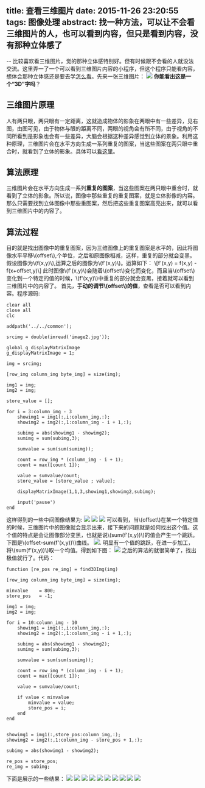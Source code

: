 title: 查看三维图片
date: 2015-11-26 23:20:55
tags: 图像处理
abstract: 找一种方法，可以让不会看三维图片的人，也可以看到内容，**但只是看到内容，没有那种立体感了**
---
-- 比较喜欢看三维图片，觉的那种立体感特别好。但有时候跟不会看的人就没法交流。这里弄一了一个可以看到三维图片内容的小程序，但这个程序只能看内容，想体会那种立体感还是要去学[怎么看](http://www.liuhs.com/3d.htm)。先来一张三维图片：
![](http://www.liuhs.com/lianxi.jpg)
**你能看出这是一个“3D”字吗**？

<script type="text/javascript" src="http://cdn.mathjax.org/mathjax/latest/MathJax.js?config=TeX-AMS-MML_HTMLorMML"></script>


## 三维图片原理
人有两只眼，两只眼有一定距离，这就造成物体的影象在两眼中有一些差异，见右图，由图可见，由于物体与眼的距离不同，两眼的视角会有所不同，由于视角的不同所看到是影象也会有一些差异，大脑会根据这种差异感觉到立体的景象。利用这种原理，三维图片会在水平方向生成一系列重复的图案，当这些图案在两只眼中重合时，就看到了立体的影象。具体可以[看这里](http://www.liuhs.com/3d.htm)。

## 算法原理
三维图片会在水平方向生成一系列**重复的图案**，当这些图案在两只眼中重合时，就看到了立体的影象。所以说，图像中那些重复的重复图案，就是立体影像的内容。那么只需要找到立体图像中那些重图案，然后把这些重复图案高亮出来，就可以看到三维图片中的内容了。

## 算法过程
目的就是找出图像中的重复图案，因为三维图像上的重复图案是水平的，因此将图像水平平移\\(offset\\),个单位，之后和原图像相减，这样，重复的部分就会变黑。假设图像为\\(f(x,y)\\),运算之后的图像为\\(f'(x,y)\\)。运算如下：
\\[f'(x,y) = f(x,y) - f(x+offset,y)\\]
此时图像\\(f'(x,y)\\)会随着\\(offset\\)变化而变化，而且当\\(offset\\)变化到一个特定的值的时候，\\(f'(x,y)\\)中重复的部分就会变黑，接着就可以看到三维图片中的内容了。
首先，**手动的调节\\(offset\\)的值**，查看是否可以看到内容。程序源码:
    
    clear all
    close all
    clc
    
    addpath('../../common');
    
    srcimg = double(imread('image2.jpg'));
    
    global g_displayMatrixImage
    g_displayMatrixImage = 1;
    
    img = srcimg;
    
    [row_img column_img byte_img] = size(img);
    
    img1 = img;
    img2 = img;
    
    store_value = [];
    
    for i = 3:column_img - 3
    	showimg1 = img1(:,i:column_img,:);
    	showimg2 = img2(:,1:column_img - i + 1,:);
    
    	subimg = abs(showimg1 - showimg2);
    	sumimg = sum(subimg,3);
    
    	sumvalue = sum(sum(sumimg));
    
    	count = row_img * (column_img - i + 1);
    	count = max([count 1]);
    
    	value = sumvalue/count;
    	store_value = [store_value ; value];
    
    	displayMatrixImage(1,1,3,showimg1,showimg2,subimg);
    
    	input('pause')
    end
这样得到的一些中间图像结果为:
![](http://i5.tietuku.com/a6cedf15ca0e34ce.png)
![](http://i5.tietuku.com/60e0408f3118d57d.png)
![](http://i5.tietuku.com/9aa72b54fcd046e8.png)
可以看到，当\\(offset\\)在某一个特定值的时候，三维图片中的图像就会显示出来，接下来的问题就是如何找出这个值。这个值的特点是会让图像部分变黑，也就是说\\(sum(f'(x,y))\\)的值会产生一个跳跃。下图是\\(offset-sum(f'(x,y))\\)曲线。
![](http://i13.tietuku.com/e61efa50752e7584.png).
明显有一个值的跳跃，在进一步加工，将\\(sum(f'(x,y))\\)取一个均值。得到如下图：
![](http://i13.tietuku.com/ff0cc5f29486dff9.png)
之后的算法的就很简单了，找出极值就行了。代码：

    function [re_pos re_img] = find3DImg(img) 
    
    [row_img column_img byte_img] = size(img);
    
    minvalue	= 800;
    store_pos	= -1;
    
    img1 = img;
    img2 = img;
    
    for i = 10:column_img - 10
    	showimg1 = img1(:,i:column_img,:);
    	showimg2 = img2(:,1:column_img - i + 1,:);
    
    	subimg = abs(showimg1 - showimg2);
    	sumimg = sum(subimg,3);
    
    	sumvalue = sum(sum(sumimg));
    
    	count = row_img * (column_img - i + 1);
    	count = max([count 1]);
    
    	value = sumvalue/count;
    
    	if value < minvalue
    		minvalue = value;
    		store_pos = i;
    	end
    end
    
    
    showimg1 = img1(:,store_pos:column_img,:);
    showimg2 = img2(:,1:column_img - store_pos + 1,:);
    
    subimg = abs(showimg1 - showimg2);
    
    re_pos = store_pos;
    re_img = subimg;
    
下面是展示的一些结果：
![](http://i12.tietuku.com/58245c1e834a7d71.png)
![](http://i12.tietuku.com/4cff2efba81b62c3.png)
![](http://i12.tietuku.com/90de2ea9f1d6b8ea.png)
![](http://i12.tietuku.com/51b2a31a7a218f64.png)
![](http://i12.tietuku.com/befb4b9fb84a5694.png)
![](http://i12.tietuku.com/1346bbf81b647597.png)
![](http://i12.tietuku.com/4361aed4eabf3f6d.png)
![](http://i12.tietuku.com/80a253fb3668b614.png)
![](http://i12.tietuku.com/88f3645b9cc95c58.png)
![](http://i12.tietuku.com/5ce4ee6a7543d3dd.png)